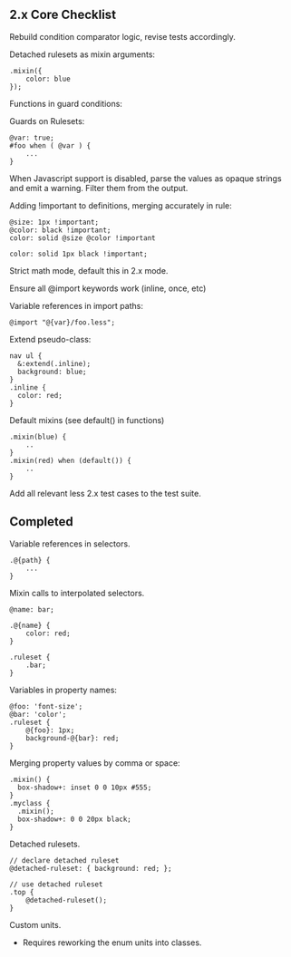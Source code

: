 
2.x Core Checklist
---------

Rebuild condition comparator logic, revise tests accordingly.

Detached rulesets as mixin arguments:

    .mixin({
        color: blue
    });

Functions in guard conditions:

Guards on Rulesets:

    @var: true;
    #foo when ( @var ) {
        ...
    }

When Javascript support is disabled, parse the values as opaque strings
and emit a warning. Filter them from the output.

Adding !important to definitions, merging accurately in rule:

    @size: 1px !important;
    @color: black !important;
    color: solid @size @color !important

    color: solid 1px black !important;

Strict math mode, default this in 2.x mode.

Ensure all @import keywords work (inline, once, etc)

Variable references in import paths:

    @import "@{var}/foo.less";


Extend pseudo-class:

    nav ul {
      &:extend(.inline);
      background: blue;
    }
    .inline {
      color: red;
    }

Default mixins (see default() in functions)

    .mixin(blue) {
        ..
    }
    .mixin(red) when (default()) {
        ..
    }

Add all relevant less 2.x test cases to the test suite.


Completed
-----

Variable references in selectors.

    .@{path} {
        ...
    }


Mixin calls to interpolated selectors.

    @name: bar;

    .@{name} {
        color: red;
    }

    .ruleset {
        .bar;
    }

Variables in property names:

    @foo: 'font-size';
    @bar: 'color';
    .ruleset {
        @{foo}: 1px;
        background-@{bar}: red;
    }


Merging property values by comma or space:

    .mixin() {
      box-shadow+: inset 0 0 10px #555;
    }
    .myclass {
      .mixin();
      box-shadow+: 0 0 20px black;
    }


Detached rulesets.

    // declare detached ruleset
    @detached-ruleset: { background: red; };

    // use detached ruleset
    .top {
        @detached-ruleset(); 
    }


Custom units.
 * Requires reworking the enum units into classes.


